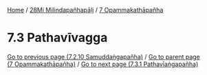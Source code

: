 
[Home](/) / [28Mi Milindapañhapāḷi](../../28Mi.md) / [7 Opammakathāpañha](../7.md)

# 7.3 Pathavīvagga


[Go to previous page (7.2.10 Samuddaṅgapañha)](7.2/7.2.10.md) / [Go to parent page (7 Opammakathāpañha)](../7.md) / [Go to next page (7.3.1 Pathavīaṅgapañha)](7.3/7.3.1.md)


